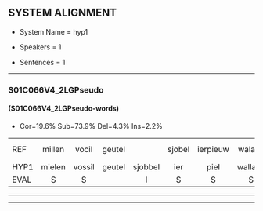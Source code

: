 
## SYSTEM ALIGNMENT

- System Name = hyp1

- Speakers = 1

- Sentences = 1

---

### S01C066V4_2LGPseudo

#### (S01C066V4_2LGPseudo-words)

- Cor=19.6%	Sub=73.9%	Del=4.3%	Ins=2.2%

|  |  |  |  |  |  |  |  |  |  |  |  |  |  |  |  |  |  |  |  |  |  |  |  |  |  |  |  |  |  |  |  |  |  |  |  |  |  |  |  |  |  |  |  |  |  |  |
|:--- |:---:|:---:|:---:|:---:|:---:|:---:|:---:|:---:|:---:|:---:|:---:|:---:|:---:|:---:|:---:|:---:|:---:|:---:|:---:|:---:|:---:|:---:|:---:|:---:|:---:|:---:|:---:|:---:|:---:|:---:|:---:|:---:|:---:|:---:|:---:|:---:|:---:|:---:|:---:|:---:|:---:|:---:|:---:|:---:|:---:|:---:|
| REF | millen | vocil | geutel |  | sjobel | ierpieuw | walaan | erke | haweel | saarweng | * | gevicht | eemde | bepoud | orstalk | veten*(vetten) | gefouw | vurpaand | nizung | fiewon | kneurem | kneurem | * | vawaai | strellen*(strelen) | zwieten | foetbans | oonste | muider | grijnken | * | schielstaug | prilsood | vloender | milste | veurder | kloeien | ulen | orponk | * | schodig | ijpo | menuur | spreikje | hiffreeuw | wooien |
| HYP1 | mielen | vossil | geutel | sjobbel | ier | piel | wallaan | erke |  | hawel | sarwing | gegevicht | inde | bepouwd | orstal | vetten | gefouw | vurpaand | nizun | fibon | kneuren | kneuren | vaa | vawai | strilen | zweten | voetbandes | onste | made | grenken | sa | schielstau | brilot | vloender | milste | veurder | knoeien | ulen |  | oorponk | hodig | epo | menuur | spreekje | hifreew | woyen |
| EVAL | S | S |  | I | S | S | S |  | D | S | S | S | S | S | S | S |  |  | S | S | S | S | S | S | S | S | S | S | S | S | S | S | S |  |  |  | S |  | D | S | S | S |  | S | S | S |
---

---
